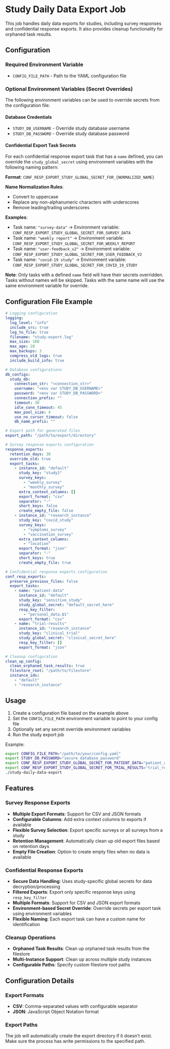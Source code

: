# Study Daily Data Export Job

This job handles daily data exports for studies, including survey responses and confidential response exports. It also provides cleanup functionality for orphaned task results.

## Configuration

### Required Environment Variable

- `CONFIG_FILE_PATH` - Path to the YAML configuration file

### Optional Environment Variables (Secret Overrides)

The following environment variables can be used to override secrets from the configuration file:

#### Database Credentials

- `STUDY_DB_USERNAME` - Override study database username
- `STUDY_DB_PASSWORD` - Override study database password

#### Confidential Export Task Secrets

For each confidential response export task that has a `name` defined, you can override the `study_global_secret` using environment variables with the following naming pattern:

**Format**: `CONF_RESP_EXPORT_STUDY_GLOBAL_SECRET_FOR_{NORMALIZED_NAME}`

**Name Normalization Rules**:

- Convert to uppercase
- Replace any non-alphanumeric characters with underscores
- Remove leading/trailing underscores

**Examples**:

- Task name: `"survey-data"` → Environment variable: `CONF_RESP_EXPORT_STUDY_GLOBAL_SECRET_FOR_SURVEY_DATA`
- Task name: `"weekly report"` → Environment variable: `CONF_RESP_EXPORT_STUDY_GLOBAL_SECRET_FOR_WEEKLY_REPORT`
- Task name: `"user-feedback_v2"` → Environment variable: `CONF_RESP_EXPORT_STUDY_GLOBAL_SECRET_FOR_USER_FEEDBACK_V2`
- Task name: `"covid-19 study"` → Environment variable: `CONF_RESP_EXPORT_STUDY_GLOBAL_SECRET_FOR_COVID_19_STUDY`

**Note**: Only tasks with a defined `name` field will have their secrets overridden. Tasks without names will be skipped. Tasks with the same name will use the same environment variable for override.

## Configuration File Example

```yaml
# Logging configuration
logging:
  log_level: "info"
  include_src: true
  log_to_file: true
  filename: "study-export.log"
  max_size: 100
  max_age: 28
  max_backups: 3
  compress_old_logs: true
  include_build_info: true

# Database configurations
db_configs:
  study_db:
    connection_str: "<connection_str>"
    username: "<env var STUDY_DB_USERNAME>"
    password: "<env var STUDY_DB_PASSWORD>"
    connection_prefix: ""
    timeout: 30
    idle_conn_timeout: 45
    max_pool_size: 4
    use_no_cursor_timeout: false
    db_name_prefix: ""

# Export path for generated files
export_path: "/path/to/export/directory"

# Survey response exports configuration
response_exports:
  retention_days: 30
  override_old: true
  export_tasks:
    - instance_id: "default"
      study_key: "study1"
      survey_keys:
        - "weekly_survey"
        - "monthly_survey"
      extra_context_columns: []
      export_format: "csv"
      separator: "-"
      short_keys: false
      create_empty_file: false
    - instance_id: "research_instance"
      study_key: "covid_study"
      survey_keys:
        - "symptoms_survey"
        - "vaccination_survey"
      extra_context_columns:
        - "location"
      export_format: "json"
      separator: "-"
      short_keys: true
      create_empty_file: true

# Confidential response exports configuration
conf_resp_exports:
  preserve_previous_files: false
  export_tasks:
    - name: "patient-data"
      instance_id: "default"
      study_key: "sensitive_study"
      study_global_secret: "default_secret_here"
      resp_key_filter:
        - "personal_data.Q1"
      export_format: "csv"
    - name: "trial-results"
      instance_id: "research_instance"
      study_key: "clinical_trial"
      study_global_secret: "clinical_secret_here"
      resp_key_filter: []
      export_format: "json"

# Cleanup configuration
clean_up_config:
  clean_orphaned_task_results: true
  filestore_root: "/path/to/filestore"
  instance_ids:
    - "default"
    - "research_instance"
```

## Usage

1. Create a configuration file based on the example above
2. Set the `CONFIG_FILE_PATH` environment variable to point to your config file
3. Optionally set any secret override environment variables
4. Run the study export job

Example:

```bash
export CONFIG_FILE_PATH="/path/to/your/config.yaml"
export STUDY_DB_PASSWORD="secure_database_password"
export CONF_RESP_EXPORT_STUDY_GLOBAL_SECRET_FOR_PATIENT_DATA="patient_data_secret_key"
export CONF_RESP_EXPORT_STUDY_GLOBAL_SECRET_FOR_TRIAL_RESULTS="trial_results_secret_key"
./study-daily-data-export
```

## Features

### Survey Response Exports

- **Multiple Export Formats**: Support for CSV and JSON formats
- **Configurable Columns**: Add extra context columns to exports if available
- **Flexible Survey Selection**: Export specific surveys or all surveys from a study
- **Retention Management**: Automatically clean up old export files based on retention days
- **Empty File Creation**: Option to create empty files when no data is available

### Confidential Response Exports

- **Secure Data Handling**: Uses study-specific global secrets for data decryption/processing
- **Filtered Exports**: Export only specific response keys using `resp_key_filter`
- **Multiple Formats**: Support for CSV and JSON export formats
- **Environment-based Secret Override**: Override secrets per export task using environment variables
- **Flexible Naming**: Each export task can have a custom name for identification

### Cleanup Operations

- **Orphaned Task Results**: Clean up orphaned task results from the filestore
- **Multi-Instance Support**: Clean up across multiple study instances
- **Configurable Paths**: Specify custom filestore root paths

## Configuration Details

### Export Formats

- **CSV**: Comma-separated values with configurable separator
- **JSON**: JavaScript Object Notation format

### Export Paths

The job will automatically create the export directory if it doesn't exist. Make sure the process has write permissions to the specified path.

